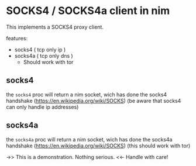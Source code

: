 # SOCKS4 / SOCKS4a client in nim


This implements a SOCKS4 proxy client.


features:
  * socks4  ( tcp only ip  )
  * socks4a ( tcp only dns )
    - Should work with tor

## socks4
the `socks4` proc will return a nim socket, wich has done
the socks4 handshake (https://en.wikipedia.org/wiki/SOCKS)
(be aware that socks4 can only handle ip addresses)

## socks4a
the `socks4a` proc will return a nim socket, wich has done
the socks4a handshake (https://en.wikipedia.org/wiki/SOCKS)
(this should work with tor)



->> This is a demonstration. Nothing serious. <<-
                  Handle with care!
